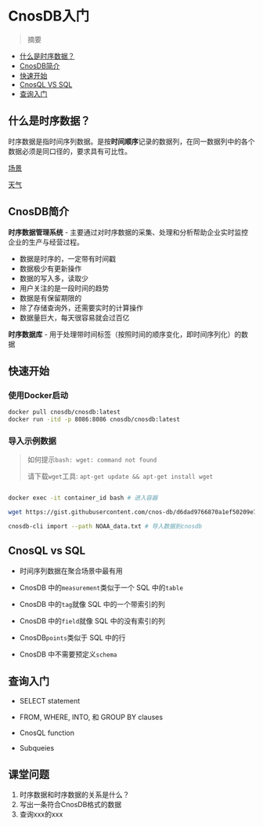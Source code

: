 # CnosDB入门

> 摘要

- [什么是时序数据？](#什么是时序数据)
- [CnosDB简介](#cnosdb简介)
- [快速开始](#快速开始)
- [CnosQL VS SQL](#cnosql-vs-sql)
- [查询入门](#查询入门)

## 什么是时序数据？

时序数据是指时间序列数据。是按**时间顺序**记录的数据列，在同一数据列中的各个数据必须是同口径的，要求具有可比性。

[场景](https://www.cnosdb.com)

[天气](https://weathernew.pae.baidu.com/weathernew/pc?query=%E5%8C%97%E4%BA%AC%E5%A4%A9%E6%B0%94&srcid=4982)

## CnosDB简介

**时序数据管理系统** - 主要通过对时序数据的采集、处理和分析帮助企业实时监控企业的生产与经营过程。

- 数据是时序的，一定带有时间戳
- 数据极少有更新操作
- 数据的写入多，读取少
- 用户关注的是一段时间的趋势
- 数据是有保留期限的
- 除了存储查询外，还需要实时的计算操作
- 数据量巨大，每天很容易就会过百亿

**时序数据库** - 用于处理带时间标签（按照时间的顺序变化，即时间序列化）的数据

## 快速开始

### 使用Docker启动

```bash
docker pull cnosdb/cnosdb:latest
docker run -itd -p 8086:8086 cnosdb/cnosdb:latest
```

### 导入示例数据
> 如何提示`bash: wget: command not found`
>
> 请下载`wget`工具: `apt-get update && apt-get install wget`
```bash

docker exec -it container_id bash # 进入容器

wget https://gist.githubusercontent.com/cnos-db/d6dad9766870a1ef50209e73d178e4d0/raw/a2ac4e57a43f68f9f2d5cacb0af15e45e8c5d4e6/NOAA_data.txt

cnosdb-cli import --path NOAA_data.txt # 导入数据到cnosdb

```

## CnosQL vs SQL

- 时间序列数据在聚合场景中最有用

- CnosDB 中的`measurement`类似于一个 SQL 中的`table`

- CnosDB 中的`tag`就像 SQL 中的一个带索引的列

- CnosDB 中的`field`就像 SQL 中的没有索引的列

- CnosDB`points`类似于 SQL 中的行

- CnosDB 中不需要预定义`schema`

## 查询入门


  - SELECT statement

  - FROM, WHERE, INTO, 和 GROUP BY clauses

  - CnosQL function

  - Subqueies


## 课堂问题

1. 时序数据和时序数据的关系是什么？
2. 写出一条符合CnosDB格式的数据
3. 查询xxx的xxx